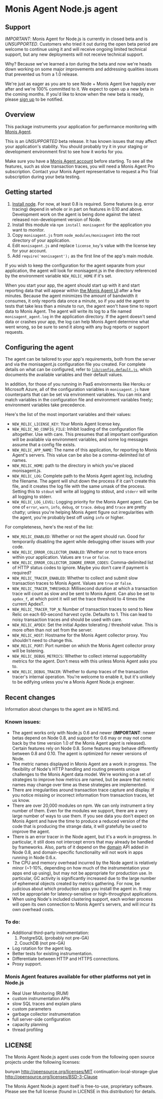 # Monis Agent Node.js agent

## Support

*IMPORTANT*: Monis Agent for Node.js is currently in closed beta and is
*UNSUPPORTED*. Customers who tried it out during the open beta period are
welcome to continue using it and will receive ongoing limited technical
support, but any new deployments will not receive technical support.

Why? Because we've learned a *ton* during the beta and now we're heads down
working on some major improvements and addressing qualities issues that
prevented us from a 1.0 release.

We're just as eager as you are to see Node + Monis Agent live happily ever
after and we're 100% committed to it. We expect to open up a new beta in the
coming months. If you'd like to know when the new beta is ready, please
[sign up](http://try.monisagent.com/nodejs) to be notified.

## Overview

This package instruments your application for performance monitoring
with [Monis Agent](http://monisagent.com).

This is an *UNSUPPORTED* beta release. It has known issues that may
affect your application's stability. You should probably try it in your
staging or development environment first to see how it works for you.

Make sure you have a [Monis Agent account](http://monisagent.com) before
starting. To see all the features, such as slow transaction traces, you will
need a Monis Agent Pro subscription. Contact your Monis Agent representative to
request a Pro Trial subscription during your beta testing.

## Getting started

1. [Install node](http://nodejs.org/#download). For now, at least 0.8 is
   required. Some features (e.g. error tracing) depend in whole or in
   part on features in 0.10 and above. Development work on the agent is
   being done against the latest released non-development version of Node.
2. Install this module via `npm install monisagent` for the application you
   want to monitor.
3. Copy `monisagent.js` from `node_modules/monisagent` into the root directory of
   your application.
4. Edit `monisagent.js` and replace `license_key`'s value with the license key
   for your account.
5. Add `require('monisagent');` as the first line of the app's main module.

If you wish to keep the configuration for the agent separate from your
application, the agent will look for monisagent.js in the directory referenced
by the environment variable `NEW_RELIC_HOME` if it's set.

When you start your app, the agent should start up with it and start
reporting data that will appear within [the Monis Agent
UI](https://rpm.monisagent.com/) after a few minutes. Because the agent
minimizes the amount of bandwidth it consumes, it only reports data once a
minute, so if you add the agent to tests that take less than a minute to run,
the agent won't have time to report data to Monis Agent. The agent will write
its log to a file named `monisagent_agent.log` in the application directory. If
the agent doesn't send data or crashes your app, the log can help Monis Agent
determine what went wrong, so be sure to send it along with any bug reports
or support requests.

## Configuring the agent

The agent can be tailored to your app's requirements, both from the server and
via the monisagent.js configuration file you created. For complete details on
what can be configured, refer to
[`lib/config.default.js`](https://github.com/Cryptoking28/monisagent/blob/master/lib/config.default.js),
which documents the available variables and their default values.

In addition, for those of you running in PaaS environments like Heroku or
Microsoft Azure, all of the configuration variables in `monisagent.js` have
counterparts that can be set via environment variables. You can mix and match
variables in the configuration file and environment variables freely;
environment variables take precedence.

Here's the list of the most important variables and their values:

* `NEW_RELIC_LICENSE_KEY`: Your Monis Agent license key.
* `NEW_RELIC_NO_CONFIG_FILE`: Inhibit loading of the configuration file
  altogether. Use with care. This presumes that all important configuration
  will be available via environment variables, and some log messages
  assume that a config file exists.
* `NEW_RELIC_APP_NAME`: The name of this application, for reporting to
  Monis Agent's servers. This value can be also be a comma-delimited list of
  names.
* `NEW_RELIC_HOME`: path to the directory in which you've placed monisagent.js.
* `NEW_RELIC_LOG`: Complete path to the Monis Agent agent log, including
  the filename. The agent will shut down the process if it can't create
  this file, and it creates the log file with the same umask of the
  process. Setting this to `stdout` will write all logging to stdout, and
  `stderr` will write all logging to stderr.
* `NEW_RELIC_LOG_LEVEL`: Logging priority for the Monis Agent agent. Can be one of
  `error`, `warn`, `info`, `debug`, or `trace`. `debug` and `trace` are
  pretty chatty; unless you're helping Monis Agent figure out irregularities
  with the agent, you're probably best off using `info` or higher.

For completeness, here's the rest of the list:

* `NEW_RELIC_ENABLED`: Whether or not the agent should run. Good for
  temporarily disabling the agent while debugging other issues with your
  code.
* `NEW_RELIC_ERROR_COLLECTOR_ENABLED`: Whether or not to trace errors within
  your application. Values are `true` or `false`.
* `NEW_RELIC_ERROR_COLLECTOR_IGNORE_ERROR_CODES`: Comma-delimited list of HTTP
  status codes to ignore. Maybe you don't care if payment is required?
* `NEW_RELIC_TRACER_ENABLED`: Whether to collect and submit slow
  transaction traces to Monis Agent. Values are `true` or `false`.
* `NEW_RELIC_TRACER_THRESHOLD`: Millisecond duration at which
  a transaction trace will count as slow and be sent to Monis Agent. Can
  also be set to `apdex_f`, at which point it will set the trace threshold
  to 4 times the current ApdexT.
* `NEW_RELIC_TRACER_TOP_N`: Number of transaction traces to send to New
  Relic on each 60-second harvest cycle. Defaults to 1. This can lead
  to noisy transaction traces and should be used with care.
* `NEW_RELIC_APDEX`: Set the initial Apdex tolerating / threshold value.
  This is more often than not set from the server.
* `NEW_RELIC_HOST`: Hostname for the Monis Agent collector proxy. You
  shouldn't need to change this.
* `NEW_RELIC_PORT`: Port number on which the Monis Agent collector proxy
  will be listening.
* `NEW_RELIC_DEBUG_METRICS`: Whether to collect internal supportability
  metrics for the agent. Don't mess with this unless Monis Agent asks you to.
* `NEW_RELIC_DEBUG_TRACER`: Whether to dump traces of the transaction tracer's
  internal operation. You're welcome to enable it, but it's unlikely to be
  edifying unless you're a Monis Agent Node.js engineer.

## Recent changes

Information about changes to the agent are in NEWS.md.

### Known issues:

* The agent works only with Node.js 0.6 and newer (**IMPORTANT**: newer betas
  depend on Node 0.8, and support for 0.6 may or may not come back by the time
  version 1.0 of the Monis Agent agent is released). Certain features rely on
  Node 0.8. Some features may behave differently between 0.8 and 0.10. The
  agent is optimized for newer versions of Node.
* The metric names displayed in Monis Agent are a work in progress. The
  flexibility of Node's HTTP handling and routing presents unique
  challenges to the Monis Agent data model. We're working on a set of
  strategies to improve how metrics are named, but be aware that metric
  names may change over time as these strategies are implemented.
* There are irregularities around transaction trace capture and display.
  If you notice missing or incorrect information from transaction traces,
  let us know.
* There are over 20,000 modules on npm. We can only instrument a tiny
  number of them. Even for the modules we support, there are a very
  large number of ways to use them. If you see data you don't expect on
  Monis Agent and have the time to produce a reduced version of the code
  that is producing the strange data, it will gratefully be used to
  improve the agent.
* There is an error tracer in the Node agent, but it's a work in progress.
  In particular, it still does not intercept errors that may already be
  handled by frameworks. Also, parts of it depend on the
  [domain](http://nodejs.org/api/domain.html) API added in Node 0.8, and
  domain-specific functionality will not work in apps running in
  Node 0.6.x.
* The CPU and memory overhead incurred by the Node agent is relatively
  minor (~1-10%, depending on how much of the instrumentation your
  apps end up using), but may not be appropriate for production use.
  In particular, GC activity is significantly increased due to the
  large number of ephemeral objects created by metrics gathering. For
  now, be judicious about which production apps you install the agent in.
  It may not be appropriate for latency-sensitive or high-throughput
  applications.
* When using Node's included clustering support, each worker process will
  open its own connection to Monis Agent's servers, and will incur its own
  overhead costs.

### To do:

* Additional third-party instrumentation:
    1. PostgreSQL (probably not pre-GA)
    2. CouchDB (not pre-GA)
* Log rotation for the agent log.
* Better tests for existing instrumentation.
* Differentiate between HTTP and HTTPS connections.
* Proxy support.

### Monis Agent features available for other platforms not yet in Node.js

* Real User Monitoring (RUM)
* custom instrumentation APIs
* slow SQL traces and explain plans
* custom parameters
* garbage collector instrumentation
* full server-side configuration
* capacity planning
* thread profiling

## LICENSE

The Monis Agent Node.js agent uses code from the following open source projects
under the following licenses:

  bunyan                           http://opensource.org/licenses/MIT
  continuation-local-storage-glue  http://opensource.org/licenses/BSD-3-Clause

The Monis Agent Node.js agent itself is free-to-use, proprietary software.
Please see the full license (found in LICENSE in this distribution) for
details.
